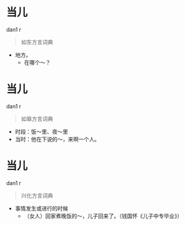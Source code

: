 # 当儿
dan1 r
> 如东方言词典
- 地方。
  - 在哪个～？

# 当儿
dan1 r
> 如皋方言词典
- 时段：饭～里、夜～里
- 当时：他在下说的～，来啊一个人。

# 当儿
dan1 r
> 兴化方言词典
- 事情发生或进行的时候
  - （女人）回家煮晚饭的～，儿子回来了。（钱国怀《儿子中专毕业》）
